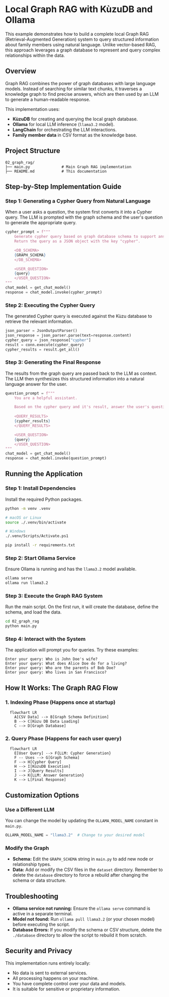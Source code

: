# Local Graph RAG with KùzuDB and Ollama

This example demonstrates how to build a complete local Graph RAG (Retrieval-Augmented Generation) system to query structured information about family members using natural language. Unlike vector-based RAG, this approach leverages a graph database to represent and query complex relationships within the data.

## Overview

Graph RAG combines the power of graph databases with large language models. Instead of searching for similar text chunks, it traverses a knowledge graph to find precise answers, which are then used by an LLM to generate a human-readable response.

This implementation uses:

- **KùzuDB** for creating and querying the local graph database.
- **Ollama** for local LLM inference (`llama3.2` model).
- **LangChain** for orchestrating the LLM interactions.
- **Family member data** in CSV format as the knowledge base.

## Project Structure

```
02_graph_rag/
├── main.py              # Main Graph RAG implementation
├── README.md            # This documentation
```

## Step-by-Step Implementation Guide

### Step 1: Generating a Cypher Query from Natural Language

When a user asks a question, the system first converts it into a Cypher query. The LLM is prompted with the graph schema and the user's question to generate the appropriate query.

```python
cypher_prompt = f"""
    Generate cypher query based on graph database schema to support answer the user question.
    Return the query as a JSON object with the key "cypher".

    <DB_SCHEMA>
    {GRAPH_SCHEMA}
    </DB_SCHEMA>

    <USER_QUESTION>
    {query}
    </USER_QUESTION>
"""
chat_model = get_chat_model()
response = chat_model.invoke(cypher_prompt)
```

### Step 2: Executing the Cypher Query

The generated Cypher query is executed against the Kùzu database to retrieve the relevant information.

```python
json_parser = JsonOutputParser()
json_response = json_parser.parse(text=response.content)
cypher_query = json_response["cypher"]
result = conn.execute(cypher_query)
cypher_results = result.get_all()
```

### Step 3: Generating the Final Response

The results from the graph query are passed back to the LLM as context. The LLM then synthesizes this structured information into a natural language answer for the user.

```python
question_prompt = f"""
    You are a helpful assistant.

    Based on the cypher query and it's result, answer the user's question:
    
    <QUERY_RESULTS>
    {cypher_results}
    </QUERY_RESULTS>

    <USER_QUESTION>
    {query}
    </USER_QUESTION>
"""
chat_model = get_chat_model()
response = chat_model.invoke(question_prompt)
```

## Running the Application

### Step 1: Install Dependencies

Install the required Python packages.
```bash
python -m venv .venv

# macOS or Linux
source ./.venv/bin/activate

# Windows
./.venv/Scripts/Activate.ps1

pip install -r requirements.txt
```

### Step 2: Start Ollama Service

Ensure Ollama is running and has the `llama3.2` model available.
```bash
ollama serve
ollama run llama3.2
```

### Step 3: Execute the Graph RAG System

Run the main script. On the first run, it will create the database, define the schema, and load the data.
```bash
cd 02_graph_rag
python main.py
```

### Step 4: Interact with the System

The application will prompt you for queries. Try these examples:
```
Enter your query: Who is John Doe's wife?
Enter your query: What does Alice Doe do for a living?
Enter your query: Who are the parents of Bob Doe?
Enter your query: Who lives in San Francisco?
```

## How It Works: The Graph RAG Flow

### 1. **Indexing Phase** (Happens once at startup)
```mermaid
  flowchart LR
    A[CSV Data] --> B[Graph Schema Definition]
    B --> C[Kùzu DB Data Loading]
    C --> D[Graph Database]
```

### 2. **Query Phase** (Happens for each user query)
```mermaid
  flowchart LR
    E[User Query] --> F{LLM: Cypher Generation}
    F -- Uses --> G[Graph Schema]
    F --> H[Cypher Query]
    H --> I[KùzuDB Execution]
    I --> J[Query Results]
    J --> K{LLM: Answer Generation}
    K --> L[Final Response]
```

## Customization Options

### Use a Different LLM
You can change the model by updating the `OLLAMA_MODEL_NAME` constant in `main.py`.
```python
OLLAMA_MODEL_NAME = "llama3.2"  # Change to your desired model
```

### Modify the Graph
- **Schema:** Edit the `GRAPH_SCHEMA` string in `main.py` to add new node or relationship types.
- **Data:** Add or modify the CSV files in the `dataset` directory. Remember to delete the `database` directory to force a rebuild after changing the schema or data structure.

## Troubleshooting

- **Ollama service not running:** Ensure the `ollama serve` command is active in a separate terminal.
- **Model not found:** Run `ollama pull llama3.2` (or your chosen model) before executing the script.
- **Database Errors:** If you modify the schema or CSV structure, delete the `./database` directory to allow the script to rebuild it from scratch.

## Security and Privacy

This implementation runs entirely locally:
- No data is sent to external services.
- All processing happens on your machine.
- You have complete control over your data and models.
- It is suitable for sensitive or proprietary information.
